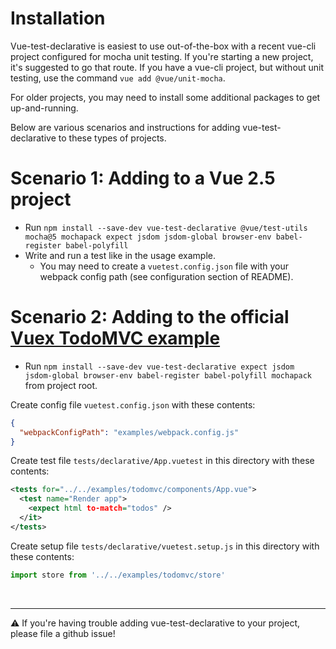 # Installation 

Vue-test-declarative is easiest to use out-of-the-box with a recent vue-cli project configured for mocha unit testing. If you're starting a new project, it's suggested to go that route. If you have a vue-cli project, but without unit testing, use the command `vue add @vue/unit-mocha`.

For older projects, you may need to install some additional packages to get up-and-running.

Below are various scenarios and instructions for adding vue-test-declarative to these types of projects. 

# Scenario 1: Adding to a Vue 2.5 project

* Run `npm install --save-dev vue-test-declarative @vue/test-utils mocha@5 mochapack expect jsdom jsdom-global browser-env babel-register babel-polyfill`
* Write and run a test like in the usage example. 
  * You may need to create a `vuetest.config.json` file with your webpack config path (see configuration section of README). 

# Scenario 2: Adding to the official [Vuex TodoMVC example](https://github.com/vuejs/vuex/tree/dev/examples/todomvc)

* Run `npm install --save-dev vue-test-declarative expect jsdom jsdom-global browser-env babel-register babel-polyfill mochapack` from project root.

Create config file `vuetest.config.json` with these contents:
```json
{
  "webpackConfigPath": "examples/webpack.config.js"
}
```

Create test file `tests/declarative/App.vuetest` in this directory with these contents:
```xml
<tests for="../../examples/todomvc/components/App.vue">
  <test name="Render app">
    <expect html to-match="todos" />
  </it>
</tests>
```

Create setup file `tests/declarative/vuetest.setup.js` in this directory with these contents:
```javascript
import store from '../../examples/todomvc/store'
```

<br>
<hr>

⚠️ If you're having trouble adding vue-test-declarative to your project, please file a github issue!
